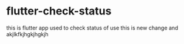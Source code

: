 # flutter-check-status
this is flutter app used to check status of use
this is new change
and akjlkfkjhgkjhgkjh
